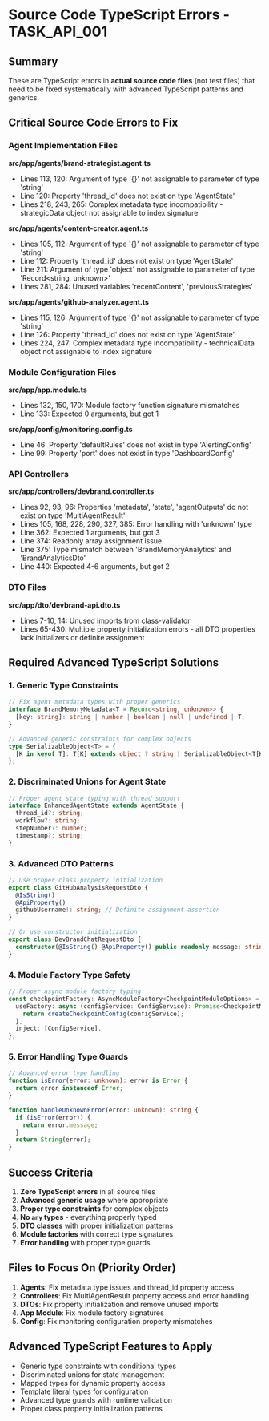 # Source Code TypeScript Errors - TASK_API_001

## Summary

These are TypeScript errors in **actual source code files** (not test files) that need to be fixed systematically with advanced TypeScript patterns and generics.

## Critical Source Code Errors to Fix

### Agent Implementation Files

**src/app/agents/brand-strategist.agent.ts**

- Lines 113, 120: Argument of type '{}' not assignable to parameter of type 'string'
- Line 120: Property 'thread_id' does not exist on type 'AgentState'
- Lines 218, 243, 265: Complex metadata type incompatibility - strategicData object not assignable to index signature

**src/app/agents/content-creator.agent.ts**

- Lines 105, 112: Argument of type '{}' not assignable to parameter of type 'string'
- Line 112: Property 'thread_id' does not exist on type 'AgentState'
- Line 211: Argument of type 'object' not assignable to parameter of type 'Record<string, unknown>'
- Lines 281, 284: Unused variables 'recentContent', 'previousStrategies'

**src/app/agents/github-analyzer.agent.ts**

- Lines 115, 126: Argument of type '{}' not assignable to parameter of type 'string'
- Line 126: Property 'thread_id' does not exist on type 'AgentState'
- Lines 224, 247: Complex metadata type incompatibility - technicalData object not assignable to index signature

### Module Configuration Files

**src/app/app.module.ts**

- Lines 132, 150, 170: Module factory function signature mismatches
- Line 133: Expected 0 arguments, but got 1

**src/app/config/monitoring.config.ts**

- Line 46: Property 'defaultRules' does not exist in type 'AlertingConfig'
- Line 99: Property 'port' does not exist in type 'DashboardConfig'

### API Controllers

**src/app/controllers/devbrand.controller.ts**

- Lines 92, 93, 96: Properties 'metadata', 'state', 'agentOutputs' do not exist on type 'MultiAgentResult'
- Lines 105, 168, 228, 290, 327, 385: Error handling with 'unknown' type
- Line 362: Expected 1 arguments, but got 3
- Line 374: Readonly array assignment issue
- Line 375: Type mismatch between 'BrandMemoryAnalytics' and 'BrandAnalyticsDto'
- Line 440: Expected 4-6 arguments, but got 2

### DTO Files

**src/app/dto/devbrand-api.dto.ts**

- Lines 7-10, 14: Unused imports from class-validator
- Lines 65-430: Multiple property initialization errors - all DTO properties lack initializers or definite assignment

## Required Advanced TypeScript Solutions

### 1. Generic Type Constraints

```typescript
// Fix agent metadata types with proper generics
interface BrandMemoryMetadata<T = Record<string, unknown>> {
  [key: string]: string | number | boolean | null | undefined | T;
}

// Advanced generic constraints for complex objects
type SerializableObject<T> = {
  [K in keyof T]: T[K] extends object ? string | SerializableObject<T[K]> : T[K] extends string | number | boolean | null | undefined ? T[K] : never;
};
```

### 2. Discriminated Unions for Agent State

```typescript
// Proper agent state typing with thread support
interface EnhancedAgentState extends AgentState {
  thread_id?: string;
  workflow?: string;
  stepNumber?: number;
  timestamp?: string;
}
```

### 3. Advanced DTO Patterns

```typescript
// Use proper class property initialization
export class GitHubAnalysisRequestDto {
  @IsString()
  @ApiProperty()
  githubUsername!: string; // Definite assignment assertion
}

// Or use constructor initialization
export class DevBrandChatRequestDto {
  constructor(@IsString() @ApiProperty() public readonly message: string = '') {}
}
```

### 4. Module Factory Type Safety

```typescript
// Proper async module factory typing
const checkpointFactory: AsyncModuleFactory<CheckpointModuleOptions> = {
  useFactory: async (configService: ConfigService): Promise<CheckpointModuleOptions> => {
    return createCheckpointConfig(configService);
  },
  inject: [ConfigService],
};
```

### 5. Error Handling Type Guards

```typescript
// Advanced error type handling
function isError(error: unknown): error is Error {
  return error instanceof Error;
}

function handleUnknownError(error: unknown): string {
  if (isError(error)) {
    return error.message;
  }
  return String(error);
}
```

## Success Criteria

1. **Zero TypeScript errors** in all source files
2. **Advanced generic usage** where appropriate
3. **Proper type constraints** for complex objects
4. **No `any` types** - everything properly typed
5. **DTO classes** with proper initialization patterns
6. **Module factories** with correct type signatures
7. **Error handling** with proper type guards

## Files to Focus On (Priority Order)

1. **Agents**: Fix metadata type issues and thread_id property access
2. **Controllers**: Fix MultiAgentResult property access and error handling
3. **DTOs**: Fix property initialization and remove unused imports
4. **App Module**: Fix module factory signatures
5. **Config**: Fix monitoring configuration property mismatches

## Advanced TypeScript Features to Apply

- Generic type constraints with conditional types
- Discriminated unions for state management
- Mapped types for dynamic property access
- Template literal types for configuration
- Advanced type guards with runtime validation
- Proper class property initialization patterns
